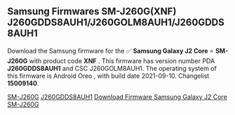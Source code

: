 <h2>Samsung Firmwares SM-J260G(XNF) J260GDDS8AUH1/J260GOLM8AUH1/J260GDDS8AUH1</h2>
Download the Samsung firmware for the ✅ <strong>Samsung Galaxy J2 Core </strong> ⭐ <strong>SM-J260G</strong> with product code <strong>XNF</strong> . This firmware has version number PDA <strong>J260GDDS8AUH1</strong> and CSC J260GOLM8AUH1. The operating system of this firmware is Android Oreo , with build date 2021-09-10. Changelist <strong>15009140</strong>.


[SM-J260G](https://samfirm.shop/samsung/model/SM-J260G)
[J260GDDS8AUH1](https://samfirm.shop/samsung/pda/J260GDDS8AUH1)
[Download Firmware Samsung Galaxy J2 Core SM-J260G](https://samfirm.shop/samsung/firmware/455128)
